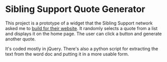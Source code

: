 # Sibling Support Quote Generator

This project is a prototype of a widget that the Sibling Support network asked me to [build for their website](https://www.siblingsupport.org/). It randomly selects a quote from a list and displays it on the home page. The user can click a button and generate another quote.

It's coded mostly in jQuery. There's also a python script for extracting the text from the word doc and putting it in a more usable form.

